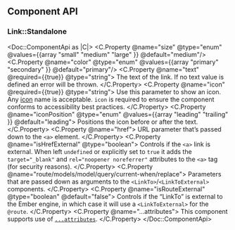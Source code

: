 ## Component API

### Link::Standalone

<Doc::ComponentApi as |C|>
  <C.Property @name="size" @type="enum" @values={{array "small" "medium" "large" }} @default="medium"/>
  <C.Property @name="color" @type="enum" @values={{array "primary" "secondary" }} @default="primary"/>
  <C.Property @name="text" @required={{true}} @type="string">
    The text of the link. If no text value is defined an error will be thrown.
  </C.Property>
  <C.Property @name="icon" @required={{true}} @type="string">
    Use this parameter to show an icon. Any [icon](/icons/library) name is acceptable. `icon` is required to ensure the component conforms to accessibility best practices.
  </C.Property>
  <C.Property @name="iconPosition" @type="enum" @values={{array "leading" "trailing" }} @default="leading">
    Positions the icon before or after the text.
  </C.Property>
  <C.Property @name="href">
    URL parameter that’s passed down to the `<a>` element.
  </C.Property>
  <C.Property @name="isHrefExternal" @type="boolean">
    Controls if the `<a>` link is external. When left `undefined` or explicitly set to `true` it adds the `target="_blank"` and `rel="noopener noreferrer"` attributes to the `<a>` tag (for security reasons).
  </C.Property>
  <C.Property @name="route/models/model/query/current-when/replace">
    Parameters that are passed down as arguments to the `<LinkTo>`/`<LinkToExternal>` components.
  </C.Property>
  <C.Property @name="isRouteExternal" @type="boolean" @default="false">
    Controls if the “LinkTo” is external to the Ember engine, in which case it will use a `<LinkToExternal>` for the `@route`.
  </C.Property>
  <C.Property @name="...attributes">
    This component supports use of [`...attributes`](https://guides.emberjs.com/release/in-depth-topics/patterns-for-components/#toc_attribute-ordering).
  </C.Property>
</Doc::ComponentApi>
